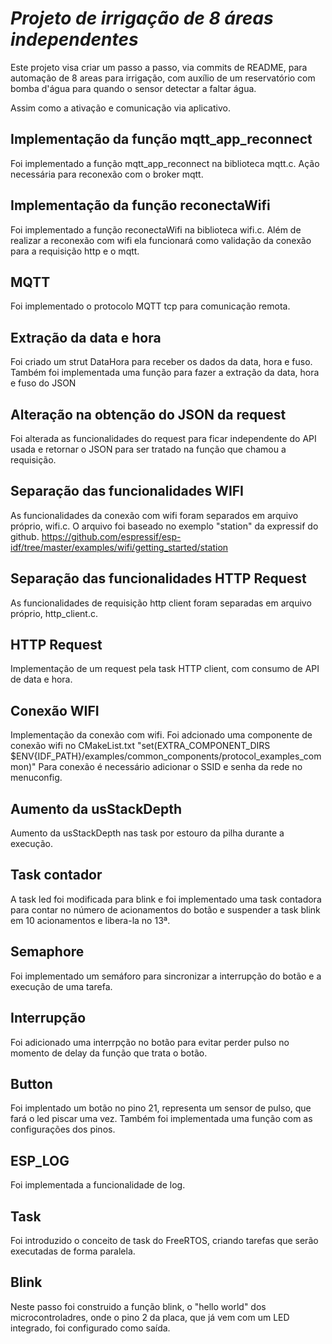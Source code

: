 # _Projeto de irrigação de 8 áreas independentes_

Este projeto visa criar um passo a passo, via commits de README, para automação de 8 areas para irrigação, com auxílio de um reservatório com bomba d'água para quando o sensor detectar a faltar água.

Assim como a ativação e comunicação via aplicativo.

## Implementação da função mqtt_app_reconnect

Foi implementado a função mqtt_app_reconnect na biblioteca mqtt.c. Ação necessária para reconexão com o broker mqtt.

## Implementação da função reconectaWifi

Foi implementado a função reconectaWifi na biblioteca wifi.c. Além de realizar a reconexão com wifi ela funcionará como validação da conexão para a requisição http e o mqtt.

## MQTT

Foi implementado o protocolo MQTT tcp para comunicação remota.

## Extração da data e hora

Foi criado um strut DataHora para receber os dados da data, hora e fuso. Também foi implementada uma função para fazer a extração da data, hora e fuso do JSON

## Alteração na obtenção do JSON da request

Foi alterada as funcionalidades do request para ficar independente do API usada e retornar o JSON para ser tratado na função que chamou a requisição.

## Separação das funcionalidades WIFI

As funcionalidades da conexão com wifi foram separados em arquivo próprio, wifi.c.
O arquivo foi baseado no exemplo "station" da expressif do github.
https://github.com/espressif/esp-idf/tree/master/examples/wifi/getting_started/station

## Separação das funcionalidades HTTP Request

As funcionalidades de requisição http client foram separadas em arquivo próprio, http_client.c.

## HTTP Request

Implementação de um request pela task HTTP client, com consumo de API de data e hora.

## Conexão WIFI

Implementação da conexão com wifi. Foi adcionado uma componente de conexão wifi no CMakeList.txt
"set(EXTRA_COMPONENT_DIRS $ENV{IDF_PATH}/examples/common_components/protocol_examples_common)"
Para conexão é necessário adicionar o SSID e senha da rede no menuconfig.

## Aumento da usStackDepth

Aumento da usStackDepth nas task por estouro da pilha durante a execução.

## Task contador

A task led foi modificada para blink e foi implementado uma task contadora para contar no número de acionamentos do botão e suspender a task blink em 10 acionamentos e libera-la no 13ª.

## Semaphore

Foi implementado um semáforo para sincronizar a interrupção do botão e a execução de uma tarefa.

## Interrupção

Foi adicionado uma interrpção no botão para evitar perder pulso no momento de delay da função que trata o botão.

## Button

Foi implentado um botão no pino 21, representa um sensor de pulso, que fará o led piscar uma vez. Também foi implementada uma função com as configurações dos pinos.

## ESP_LOG

Foi implementada a funcionalidade de log.

## Task

Foi introduzido o conceito de task do FreeRTOS, criando tarefas que serão executadas de forma paralela.

## Blink

Neste passo foi construido a função blink, o "hello world" dos microcontroladres, onde o pino 2 da placa, que já vem com um LED integrado, foi configurado como saída.
